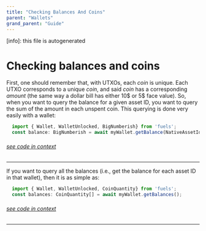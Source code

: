 ```yaml
---
title: "Checking Balances And Coins"
parent: "Wallets"
grand_parent: "Guide"
---
```


[info]: this file is autogenerated
# Checking balances and coins

First, one should remember that, with UTXOs, each _coin_ is unique. Each UTXO corresponds to a unique _coin_, and said _coin_ has a corresponding _amount_ (the same way a dollar bill has either 10$ or 5$ face value). So, when you want to query the balance for a given asset ID, you want to query the sum of the amount in each unspent coin. This querying is done very easily with a wallet:


```typescript
  import { Wallet, WalletUnlocked, BigNumberish} from 'fuels';
  const balance: BigNumberish = await myWallet.getBalance(NativeAssetId);
```
###### [see code in context](https://github.com/FuelLabs/fuels-ts/blob/master/packages/fuel-gauge/src/doc-examples.test.ts#L182-L185)

---


If you want to query all the balances (i.e., get the balance for each asset ID in that wallet), then it is as simple as:


```typescript
  import { Wallet, WalletUnlocked, CoinQuantity} from 'fuels';
  const balances: CoinQuantity[] = await myWallet.getBalances();
```
###### [see code in context](https://github.com/FuelLabs/fuels-ts/blob/master/packages/fuel-gauge/src/doc-examples.test.ts#L187-L190)

---

